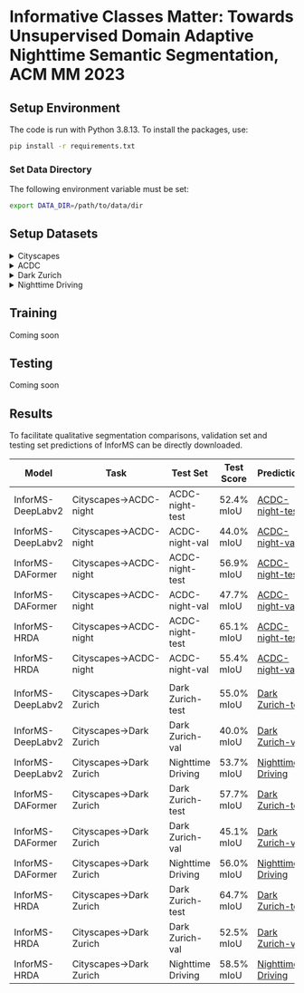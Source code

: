 # Informative Classes Matter: Towards Unsupervised Domain Adaptive Nighttime Semantic Segmentation, ACM MM 2023

## Setup Environment
The code is run with Python 3.8.13. To install the packages, use:
```bash
pip install -r requirements.txt
```
### Set Data Directory

The following environment variable must be set:
```bash
export DATA_DIR=/path/to/data/dir
```

## Setup Datasets
<details>
  <summary>Cityscapes</summary>
  
  Please, download leftImg8bit_trainvaltest.zip and gt_trainvaltest.zip from [here](https://www.cityscapes-dataset.com/downloads/) and extract them to `$DATA_DIR/Cityscapes`.

  ```
  $DATA_DIR
  ├── Cityscapes
  │   ├── leftImg8bit
  │   │   ├── train
  │   │   ├── val
  │   ├── gtFine
  │   │   ├── train
  │   │   ├── val
  ├── ...
  ```
</details>

<details>
  <summary>ACDC</summary>
  
  Please, download rgb_anon_trainvaltest.zip and gt_trainval.zip from [here](https://acdc.vision.ee.ethz.ch/download) and extract them to `$DATA_DIR/ACDC`.

  ```
  $DATA_DIR
  ├── ACDC
  │   ├── rgb_anon_trainvaltest
  │   │   ├── rgb_anon
  │   │   │   ├── fog
  │   │   │   ├── night
  │   │   │   ├── rain
  │   │   │   ├── snow
  │   ├── gt_trainval
  │   │   ├── gt
  │   │   │   ├── fog
  │   │   │   ├── night
  │   │   │   ├── rain
  │   │   │   ├── snow
  ├── ...
  ```
</details>

<details>
  <summary>Dark Zurich</summary>
  
  Please, download the Dark_Zurich_train_anon.zip, Dark_Zurich_val_anon.zip, and Dark_Zurich_test_anon_withoutGt.zip from [here](https://www.trace.ethz.ch/publications/2019/GCMA_UIoU/) and extract them to `$DATA_DIR/DarkZurich`.

  ```
  $DATA_DIR
  ├── DarkZurich
  │   ├── rgb_anon
  │   │   ├── train
  │   │   ├── val
  │   │   ├── val_ref
  │   │   ├── test
  │   │   ├── test_ref
  │   ├── gt
  │   │   ├── val
  ├── ...
  ```
</details>

<details>
  <summary>Nighttime Driving</summary>
  
  Please, download the NighttimeDrivingTest.zip from [here](http://people.ee.ethz.ch/~daid/NightDriving/) and extract it to `$DATA_DIR/NighttimeDrivingTest`.


  ```
  $DATA_DIR
  ├── NighttimeDrivingTest
  │   ├── leftImg8bit
  │   │   ├── test
  │   ├── gtCoarse_daytime_trainvaltest
  │   │   ├── test
  ├── ...
  ```
</details>

## Training
Coming soon

## Testing
Coming soon

## Results
To facilitate qualitative segmentation comparisons, validation set and testing set predictions of InforMS can be directly downloaded.

| Model         | Task           | Test Set       | Test Score    | Predictions  |
|---------------|----------------|-----------------|-----------------|------------|
| InforMS-DeepLabv2 | Cityscapes→ACDC-night | ACDC-night-test | 52.4% mIoU | [ACDC-night-test](https://drive.google.com/file/d/1GRwIjnFB4OrRESfhfLWv5H2at-ApRZWS/view?usp=share_link) 
| InforMS-DeepLabv2 | Cityscapes→ACDC-night | ACDC-night-val | 44.0% mIoU | [ACDC-night-val](https://drive.google.com/file/d/15J6DZtD7aE61pIFdb24nS_lhOdCzroHl/view?usp=share_link) 
| InforMS-DAFormer | Cityscapes→ACDC-night | ACDC-night-test | 56.9% mIoU |  [ACDC-night-test](https://drive.google.com/file/d/16fo7soGtaNZUgIlkhvoDYuDAbGhUMjWh/view?usp=share_link) 
| InforMS-DAFormer | Cityscapes→ACDC-night | ACDC-night-val | 47.7% mIoU |  [ACDC-night-val](https://drive.google.com/file/d/1IuxaR1iTTaNyZKroxi6Nj_QxYicCeOp-/view?usp=share_link) 
| InforMS-HRDA     | Cityscapes→ACDC-night | ACDC-night-test | 65.1% mIoU |  [ACDC-night-test](https://drive.google.com/file/d/1X04iT1bv2DxhcQnsrg8UvlUP1kVkhcX2/view?usp=share_link)
| InforMS-HRDA     | Cityscapes→ACDC-night | ACDC-night-val | 55.4% mIoU | [ACDC-night-val](https://drive.google.com/file/d/1tGo0nsQGAnfBKjMLdH-96sdTHggmRxNo/view?usp=share_link)
|||||||
| InforMS-DeepLabv2 | Cityscapes→Dark Zurich | Dark Zurich-test | 55.0% mIoU |  [Dark Zurich-test](https://drive.google.com/file/d/1Vst6d_uXXjb0Iu2wPJhYlUS94DrfhnKn/view?usp=share_link) | 
| InforMS-DeepLabv2 | Cityscapes→Dark Zurich | Dark Zurich-val | 40.0% mIoU |  [Dark Zurich-val](https://drive.google.com/file/d/1sMBRgnPnwMFn8b2JZjw0buHCxPA6nD39/view?usp=share_link) 
| InforMS-DeepLabv2 | Cityscapes→Dark Zurich | Nighttime Driving | 53.7% mIoU |  [Nighttime Driving](https://drive.google.com/file/d/1kNaq_KxN9aN3_T4WdWSPUyPmymkiQh9j/view?usp=share_link) 
| InforMS-DAFormer | Cityscapes→Dark Zurich | Dark Zurich-test | 57.7% mIoU |  [Dark Zurich-test](https://drive.google.com/file/d/126B69O1DjTwIIbbJBeZTjsLaJfdcyz6x/view?usp=share_link) 
| InforMS-DAFormer | Cityscapes→Dark Zurich | Dark Zurich-val | 45.1% mIoU |  [Dark Zurich-val](https://drive.google.com/file/d/1bHIZDKk9-Oc26swSdAM9hZN6XUL83TfD/view?usp=share_link) 
| InforMS-DAFormer | Cityscapes→Dark Zurich | Nighttime Driving | 56.0% mIoU |  [Nighttime Driving](https://drive.google.com/file/d/188sLBY1CcWfG0JZqT46omVC7LcrRoDoO/view?usp=share_link) 
| InforMS-HRDA     | Cityscapes→Dark Zurich | Dark Zurich-test | 64.7% mIoU |   [Dark Zurich-test](https://drive.google.com/file/d/103sqkhB80ARJ6EEKtxpVRdWcQ6ZqBsvQ/view?usp=share_link)
| InforMS-HRDA     | Cityscapes→Dark Zurich | Dark Zurich-val | 52.5% mIoU |  [Dark Zurich-val](https://drive.google.com/file/d/16s-j6xHeAPaOIEDHISIElYayCHRvpDDh/view?usp=sharing)
| InforMS-HRDA | Cityscapes→Dark Zurich | Nighttime Driving | 58.5% mIoU |  [Nighttime Driving](https://drive.google.com/file/d/1qyyGOfyFu4BHU91lrPYp7Ns9v96DewJ1/view?usp=share_link) 
